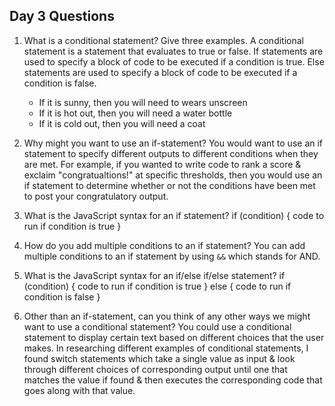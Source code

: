 ## Day 3 Questions

1. What is a conditional statement? Give three examples.
A conditional statement is a statement that evaluates to true or false. If statements are used to specify a block of code to be executed if a condition is true. Else statements are used to specify a block of code to be executed if a condition is false.
   * If it is sunny, then you will need to wears unscreen
   * If it is hot out, then you will need a water bottle
   * If it is cold out, then you will need a coat

1. Why might you want to use an if-statement?
You would want to use an if statement to specify different outputs to different conditions when they are met. For example, if you wanted to write code to rank a score & exclaim "congratualtions!" at specific thresholds, then you would use an if statement to determine whether or not the conditions have been met to post your congratulatory output.

1. What is the JavaScript syntax for an if statement?
if (condition) {
  code to run if condition is true
}

1. How do you add multiple conditions to an if statement?
You can add multiple conditions to an if statement by using ```&&``` which stands for AND.

1. What is the JavaScript syntax for an if/else if/else statement?
if (condition) {
  code to run if condition is true
} else {
  code to run if condition is false
}

1. Other than an if-statement, can you think of any other ways we might want to use a conditional statement?
You could use a conditional statement to display certain text based on different choices that the user makes. In researching different examples of conditional statements, I found switch statements which take a single value as input & look through different choices of corresponding output until one that matches the value if found & then executes the corresponding code that goes along with that value.
